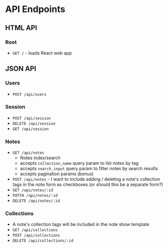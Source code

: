 # API Endpoints

## HTML API

### Root

- `GET /` - loads React web app

## JSON API

### Users

- `POST /api/users`

### Session

- `POST /api/session`
- `DELETE /api/session`
- `GET /api/session`

### Notes

- `GET /api/notes`
  - Notes index/search
  - accepts `collection_name` query param to list notes by tag
  - accepts `search_input` query param to filter notes by search results
  - accepts pagination params (bonus)
- `POST /api/notes` - I want to include adding / deleting a note's collection tags in the note form as checkboxes (or should this be a separate form?)
- `GET /api/notes/:id`
- `PATCH /api/notes/:id`
- `DELETE /api/notes/:id`

### Collections

- A note's collection tags will be included in the note show template
- `GET /api/collections`
- `POST /api/collections`
- `DELETE /api/collections/:id`
